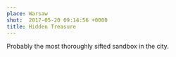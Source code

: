 ```yaml
---
place: Warsaw
shot:  2017-05-20 09:14:56 +0000
title: Hidden Treasure
---
```


Probably the most thoroughly sifted sandbox in the city.
